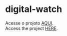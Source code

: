 # digital-watch

Acesse o projoto <a href="https://0erik1.github.io/digital-watch/">AQUI</a>.<br>
Access the project <a href="access the project here">HERE</a>.
